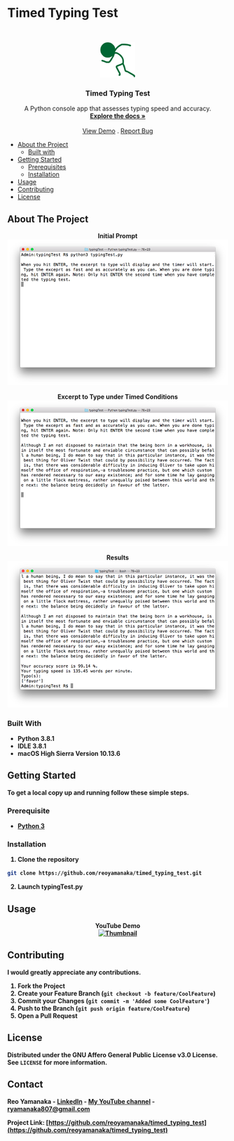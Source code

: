<!--
***Thank you for checking out my project. I am open to any suggestions for improvement.
***Please fork the repository and create a pull request or open an issue with the
***tag "improvement".
-->

# Timed Typing Test

<br />
<p align="center">
  <a href="https://github.com/reoyamanaka/timed_typing_test.git">
    <img src="images/typingTest.svg" alt="Logo" width="80" height="80">
  </a>

  <h3 align="center">Timed Typing Test</h3>

  <p align="center">
    A Python console app that assesses typing speed and accuracy.
    <br />
    <a href="https://github.com/reoyamanaka/timed_typing_test.git"><strong>Explore the docs »</strong></a>
    <br />
    <br />
    <a href="https://youtu.be/4vwbIp-kAJQ">View Demo</a>
    .
    <a href="https://github.com/reoyamanaka/timed_typing_test/issues">Report Bug</a>
  </p>
</p>

<!-- Table of Contents -->

* [About the Project](#about-the-project)
  * [Built with](#built-with)
* [Getting Started](#getting-started)
  * [Prerequisites](#prerequisites)
  * [Installation](#installation)
* [Usage](#usage)
* [Contributing](#contributing)
* [License](#license)


## About The Project

<p align="center">
  <strong>Initial Prompt<strong>
  <img src="images/0.png">
</p>

<p align="center">
  <strong>Excerpt to Type under Timed Conditions<strong>
  <img src="images/1.png">
</p>

<p align="center">
  <strong>Results<strong>
  <img src="images/2.png">
</p>

### Built With

* Python 3.8.1
* IDLE 3.8.1
* macOS High Sierra Version 10.13.6

## Getting Started

To get a local copy up and running follow these simple steps.

### Prerequisite

* <a href="https://www.python.org/downloads/">Python 3</a>

### Installation

1. Clone the repository
```sh
git clone https://github.com/reoyamanaka/timed_typing_test.git
```
2. Launch typingTest.py


## Usage

<div align="center">
  <strong>YouTube Demo</strong><br>
  <a href="https://youtu.be/4vwbIp-kAJQ">
    <img src="http://i3.ytimg.com/vi/4vwbIp-kAJQ/hqdefault.jpg" alt="Thumbnail" width="560" height="315">
  </a>
</div>

## Contributing

I would greatly appreciate any contributions.

1. Fork the Project
2. Create your Feature Branch (`git checkout -b feature/CoolFeature`)
3. Commit your Changes (`git commit -m 'Added some CoolFeature'`)
4. Push to the Branch (`git push origin feature/CoolFeature`)
5. Open a Pull Request


## License

Distributed under the GNU Affero General Public License v3.0 License. See `LICENSE` for more information.


## Contact

Reo Yamanaka - [LinkedIn](https://www.linkedin.com/in/reo-yamanaka-7a2289119/) - [My YouTube channel](https://www.youtube.com/channel/UCBwqp_MEM2XcSnq7kRvOB3A) - ryamanaka807@gmail.com

Project Link: [https://github.com/reoyamanaka/timed_typing_test](https://github.com/reoyamanaka/timed_typing_test)
